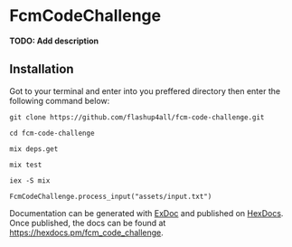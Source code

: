# FcmCodeChallenge

**TODO: Add description**

## Installation
Got to your terminal and enter into you preffered directory then enter the following command below:

`git clone https://github.com/flashup4all/fcm-code-challenge.git`

`cd fcm-code-challenge`

`mix deps.get`

`mix test`

`iex -S mix`

`FcmCodeChallenge.process_input("assets/input.txt")`


Documentation can be generated with [ExDoc](https://github.com/elixir-lang/ex_doc)
and published on [HexDocs](https://hexdocs.pm). Once published, the docs can
be found at <https://hexdocs.pm/fcm_code_challenge>.

